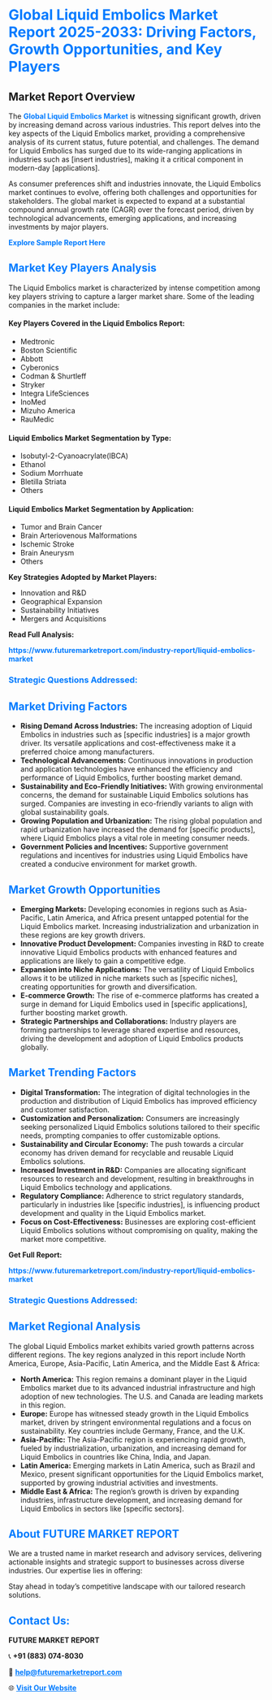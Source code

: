 <h1 style="color: #007BFF;">Global Liquid Embolics Market Report 2025-2033: Driving Factors, Growth Opportunities, and Key Players</h1>

<section id="overview">
<h2>Market Report Overview</h2>
<p>The <a href="https://www.futuremarketreport.com/industry-report/liquid-embolics-market" style="color: #007BFF; text-decoration: none;"><strong>Global Liquid Embolics Market</strong></a> is witnessing significant growth, driven by increasing demand across various industries. This report delves into the key aspects of the Liquid Embolics market, providing a comprehensive analysis of its current status, future potential, and challenges. The demand for Liquid Embolics has surged due to its wide-ranging applications in industries such as [insert industries], making it a critical component in modern-day [applications].</p>
<p>As consumer preferences shift and industries innovate, the Liquid Embolics market continues to evolve, offering both challenges and opportunities for stakeholders. The global market is expected to expand at a substantial compound annual growth rate (CAGR) over the forecast period, driven by technological advancements, emerging applications, and increasing investments by major players.</p>
</section>

<section id="overview">
<p><a href="https://www.futuremarketreport.com/request-sample/reportId=53699" style="color: #007BFF; text-decoration: none;"><strong>Explore Sample Report Here</strong></a></p>
</section>

<section id="key-players">
<h2 style="color: #007BFF;">Market Key Players Analysis</h2>
<p>The Liquid Embolics market is characterized by intense competition among key players striving to capture a larger market share. Some of the leading companies in the market include:</p>
<h4>Key Players Covered in the Liquid Embolics Report:</h4>
<ul><li>Medtronic</li><li>Boston Scientific</li><li>Abbott</li><li>Cyberonics</li><li>Codman &amp; Shurtleff</li><li>Stryker</li><li>Integra LifeSciences</li><li>InoMed</li><li>Mizuho America</li><li>RauMedic</li></ul>
<h4>Liquid Embolics Market Segmentation by Type:</h4>
<ul><li>Isobutyl-2-Cyanoacrylate(IBCA)</li><li>Ethanol</li><li>Sodium Morrhuate</li><li>Bletilla Striata</li><li>Others</li></ul>

<h4>Liquid Embolics Market Segmentation by Application:</h4>
<ul><li>Tumor and Brain Cancer</li><li>Brain Arteriovenous Malformations</li><li>Ischemic Stroke</li><li>Brain Aneurysm</li><li>Others</li></ul>
<p><strong>Key Strategies Adopted by Market Players:</strong></p>
<ul>
<li>Innovation and R&D</li>
<li>Geographical Expansion</li>
<li>Sustainability Initiatives</li>
<li>Mergers and Acquisitions</li>
</ul>
</section>

<section>
<p><strong>Read Full Analysis: </strong></p><a href="https://www.futuremarketreport.com/industry-report/liquid-embolics-market" style="color: #007BFF; text-decoration: none;"><strong>https://www.futuremarketreport.com/industry-report/liquid-embolics-market</strong></a>
<h3 style="color: #007BFF;">Strategic Questions Addressed:</h3>
</section>

<section id="driving-factors">
<h2 style="color: #007BFF;">Market Driving Factors</h2>
<ul>
<li><strong>Rising Demand Across Industries:</strong> The increasing adoption of Liquid Embolics in industries such as [specific industries] is a major growth driver. Its versatile applications and cost-effectiveness make it a preferred choice among manufacturers.</li>
<li><strong>Technological Advancements:</strong> Continuous innovations in production and application technologies have enhanced the efficiency and performance of Liquid Embolics, further boosting market demand.</li>
<li><strong>Sustainability and Eco-Friendly Initiatives:</strong> With growing environmental concerns, the demand for sustainable Liquid Embolics solutions has surged. Companies are investing in eco-friendly variants to align with global sustainability goals.</li>
<li><strong>Growing Population and Urbanization:</strong> The rising global population and rapid urbanization have increased the demand for [specific products], where Liquid Embolics plays a vital role in meeting consumer needs.</li>
<li><strong>Government Policies and Incentives:</strong> Supportive government regulations and incentives for industries using Liquid Embolics have created a conducive environment for market growth.</li>
</ul>
</section>

<section id="growth-opportunities">
<h2 style="color: #007BFF;">Market Growth Opportunities</h2>
<ul>
<li><strong>Emerging Markets:</strong> Developing economies in regions such as Asia-Pacific, Latin America, and Africa present untapped potential for the Liquid Embolics market. Increasing industrialization and urbanization in these regions are key growth drivers.</li>
<li><strong>Innovative Product Development:</strong> Companies investing in R&D to create innovative Liquid Embolics products with enhanced features and applications are likely to gain a competitive edge.</li>
<li><strong>Expansion into Niche Applications:</strong> The versatility of Liquid Embolics allows it to be utilized in niche markets such as [specific niches], creating opportunities for growth and diversification.</li>
<li><strong>E-commerce Growth:</strong> The rise of e-commerce platforms has created a surge in demand for Liquid Embolics used in [specific applications], further boosting market growth.</li>
<li><strong>Strategic Partnerships and Collaborations:</strong> Industry players are forming partnerships to leverage shared expertise and resources, driving the development and adoption of Liquid Embolics products globally.</li>
</ul>
</section>

<section id="trending-factors">
<h2 style="color: #007BFF;">Market Trending Factors</h2>
<ul>
<li><strong>Digital Transformation:</strong> The integration of digital technologies in the production and distribution of Liquid Embolics has improved efficiency and customer satisfaction.</li>
<li><strong>Customization and Personalization:</strong> Consumers are increasingly seeking personalized Liquid Embolics solutions tailored to their specific needs, prompting companies to offer customizable options.</li>
<li><strong>Sustainability and Circular Economy:</strong> The push towards a circular economy has driven demand for recyclable and reusable Liquid Embolics solutions.</li>
<li><strong>Increased Investment in R&D:</strong> Companies are allocating significant resources to research and development, resulting in breakthroughs in Liquid Embolics technology and applications.</li>
<li><strong>Regulatory Compliance:</strong> Adherence to strict regulatory standards, particularly in industries like [specific industries], is influencing product development and quality in the Liquid Embolics market.</li>
<li><strong>Focus on Cost-Effectiveness:</strong> Businesses are exploring cost-efficient Liquid Embolics solutions without compromising on quality, making the market more competitive.</li>
</ul>
</section>

<section>
<p><strong>Get Full Report: </strong></p><a href="https://www.futuremarketreport.com/industry-report/liquid-embolics-market" style="color: #007BFF; text-decoration: none;"><strong>https://www.futuremarketreport.com/industry-report/liquid-embolics-market</strong></a>
<h3 style="color: #007BFF;">Strategic Questions Addressed:</h3>
</section>


<section id="regional-analysis">
<h2 style="color: #007BFF;">Market Regional Analysis</h2>
<p>The global Liquid Embolics market exhibits varied growth patterns across different regions. The key regions analyzed in this report include North America, Europe, Asia-Pacific, Latin America, and the Middle East & Africa:</p>
<ul>
<li><strong>North America:</strong> This region remains a dominant player in the Liquid Embolics market due to its advanced industrial infrastructure and high adoption of new technologies. The U.S. and Canada are leading markets in this region.</li>
<li><strong>Europe:</strong> Europe has witnessed steady growth in the Liquid Embolics market, driven by stringent environmental regulations and a focus on sustainability. Key countries include Germany, France, and the U.K.</li>
<li><strong>Asia-Pacific:</strong> The Asia-Pacific region is experiencing rapid growth, fueled by industrialization, urbanization, and increasing demand for Liquid Embolics in countries like China, India, and Japan.</li>
<li><strong>Latin America:</strong> Emerging markets in Latin America, such as Brazil and Mexico, present significant opportunities for the Liquid Embolics market, supported by growing industrial activities and investments.</li>
<li><strong>Middle East & Africa:</strong> The region’s growth is driven by expanding industries, infrastructure development, and increasing demand for Liquid Embolics in sectors like [specific sectors].</li>
</ul>
</section>

<footer>
<h2 style="color: #007BFF;">About FUTURE MARKET REPORT</h2>
<p>We are a trusted name in market research and advisory services, delivering actionable insights and strategic support to businesses across diverse industries. Our expertise lies in offering:</p>

<p>Stay ahead in today’s competitive landscape with our tailored research solutions.</p>

<h2 style="color: #007BFF;">Contact Us:</h2>
<p><strong>FUTURE MARKET REPORT</strong></p>
<p>📞 <strong>+91 (883) 074-8030</strong></p>
<p>📧 <strong><a href="mailto:help@futuremarketreport.com" style="color: #007BFF;">help@futuremarketreport.com</a></strong></p>
<p>🌐 <strong><a href="https://www.futuremarketreport.com/" style="color: #007BFF;">Visit Our Website</a></strong></p>
</footer>